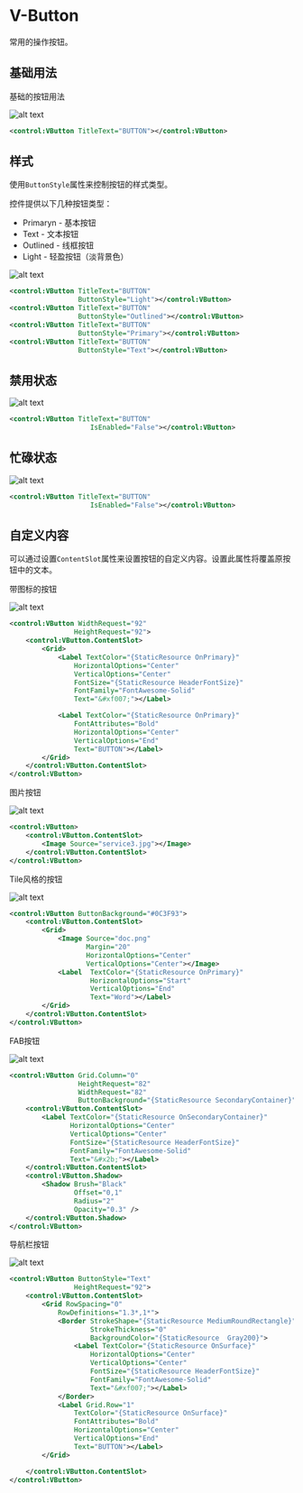 
# V-Button

常用的操作按钮。


## 基础用法


基础的按钮用法

![alt text](assets/image-26.png)

```xml
<control:VButton TitleText="BUTTON"></control:VButton>
```

## 样式

使用`ButtonStyle`属性来控制按钮的样式类型。


控件提供以下几种按钮类型：

* Primaryn - 基本按钮
* Text - 文本按钮
* Outlined - 线框按钮
* Light - 轻盈按钮（淡背景色）

![alt text](assets/image-27.png)


```xml
<control:VButton TitleText="BUTTON"
                 ButtonStyle="Light"></control:VButton>
<control:VButton TitleText="BUTTON"
                 ButtonStyle="Outlined"></control:VButton>
<control:VButton TitleText="BUTTON"
                 ButtonStyle="Primary"></control:VButton>
<control:VButton TitleText="BUTTON"
                 ButtonStyle="Text"></control:VButton>
```

## 禁用状态

![alt text](assets/image-28.png)

```xml
<control:VButton TitleText="BUTTON"
                    IsEnabled="False"></control:VButton>
```


## 忙碌状态

![alt text](assets/recording.gif)

```xml
<control:VButton TitleText="BUTTON"
                    IsEnabled="False"></control:VButton>
```

## 自定义内容

可以通过设置`ContentSlot`属性来设置按钮的自定义内容。设置此属性将覆盖原按钮中的文本。

带图标的按钮

![alt text](assets/image-29.png)

```xml
<control:VButton WidthRequest="92"
                HeightRequest="92">
    <control:VButton.ContentSlot>
        <Grid>
            <Label TextColor="{StaticResource OnPrimary}"
                HorizontalOptions="Center"
                VerticalOptions="Center"
                FontSize="{StaticResource HeaderFontSize}"
                FontFamily="FontAwesome-Solid"
                Text="&#xf007;"></Label>

            <Label TextColor="{StaticResource OnPrimary}"
                FontAttributes="Bold"
                HorizontalOptions="Center"
                VerticalOptions="End"
                Text="BUTTON"></Label>
        </Grid>
    </control:VButton.ContentSlot>
</control:VButton>
```

图片按钮

![alt text](assets/image-31.png)

```xml
<control:VButton>
    <control:VButton.ContentSlot>
        <Image Source="service3.jpg"></Image>
    </control:VButton.ContentSlot>
</control:VButton>
```

Tile风格的按钮

![alt text](assets/image-30.png)

```xml
<control:VButton ButtonBackground="#0C3F93">
    <control:VButton.ContentSlot>
        <Grid>
            <Image Source="doc.png"
                   Margin="20"
                   HorizontalOptions="Center"
                   VerticalOptions="Center"></Image>
            <Label  TextColor="{StaticResource OnPrimary}"
                    HorizontalOptions="Start"
                    VerticalOptions="End"
                    Text="Word"></Label>
        </Grid>
    </control:VButton.ContentSlot>
</control:VButton>
```

FAB按钮

![alt text](assets/image-32.png)


```xml
<control:VButton Grid.Column="0"
                 HeightRequest="82"
                 WidthRequest="82"
                 ButtonBackground="{StaticResource SecondaryContainer}">
    <control:VButton.ContentSlot>
        <Label TextColor="{StaticResource OnSecondaryContainer}"
               HorizontalOptions="Center"
               VerticalOptions="Center"
               FontSize="{StaticResource HeaderFontSize}"
               FontFamily="FontAwesome-Solid"
               Text="&#x2b;"></Label>
    </control:VButton.ContentSlot>
    <control:VButton.Shadow>
        <Shadow Brush="Black"
                Offset="0,1"
                Radius="2"
                Opacity="0.3" />
    </control:VButton.Shadow>
</control:VButton>
```
导航栏按钮

![alt text](assets/image-34.png)

```xml
<control:VButton ButtonStyle="Text"
                HeightRequest="92">
    <control:VButton.ContentSlot>
        <Grid RowSpacing="0"
            RowDefinitions="1.3*,1*">
            <Border StrokeShape="{StaticResource MediumRoundRectangle}"
                    StrokeThickness="0"
                    BackgroundColor="{StaticResource  Gray200}">
                <Label TextColor="{StaticResource OnSurface}"
                    HorizontalOptions="Center"
                    VerticalOptions="Center"
                    FontSize="{StaticResource HeaderFontSize}"
                    FontFamily="FontAwesome-Solid"
                    Text="&#xf007;"></Label>
            </Border>
            <Label Grid.Row="1"
                TextColor="{StaticResource OnSurface}"
                FontAttributes="Bold"
                HorizontalOptions="Center"
                VerticalOptions="End"
                Text="BUTTON"></Label>
        </Grid>

    </control:VButton.ContentSlot>
</control:VButton>

```
